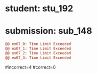 # student: stu_192
# submission: sub_148

```diff
@@ ex07_0: Time Limit Exceeded
@@ ex07_1: Time Limit Exceeded
@@ ex07_2: Time Limit Exceeded
@@ ex07_3: Time Limit Exceeded
```
#incorrect=4
#correct=0
